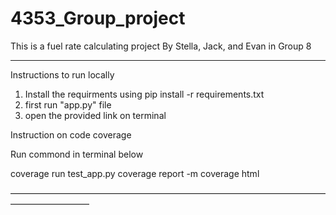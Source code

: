 # 4353_Group_project
This is a fuel rate calculating project
By Stella, Jack, and Evan in Group 8


_____________________________________________

Instructions to run locally

1. Install the requirments using pip install -r requirements.txt
2. first run "app.py" file
3. open the provided link on terminal



Instruction on code coverage

Run commond in terminal below

coverage run test_app.py
coverage report -m
coverage html

—————————————————————————————————————————————
